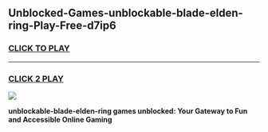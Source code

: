 
## Unblocked-Games-unblockable-blade-elden-ring-Play-Free-d7ip6
<h3>
<a href="https://premium76.site?title=unblockable-blade-elden-ring&ref=19M">CLICK TO PLAY</a></h3>
<hr>

<h3>
<a href="https://premium76.site?title=unblockable-blade-elden-ring&ref=19M">CLICK 2 PLAY</a>
  
</h3>

<a href="https://premium76.site?title=unblockable-blade-elden-ring&ref=19M"><img src="https://clearcache.store/games.png"></a>


**unblockable-blade-elden-ring games unblocked: Your Gateway to Fun and Accessible Online Gaming**
